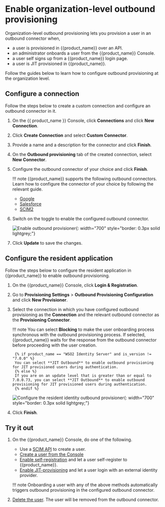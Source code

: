 # Enable organization-level outbound provisioning

Organization-level outbound provisioning lets you provision a user in an outbound connector when,

<ul>
    <li>a user is provisioned in {{product_name}} over an API.</li>
    <li>an administrator onboards a user from the {{product_name}} Console.</li>
    <li>a user self signs up from a {{product_name}} login page.</li>
    <li>a user is JIT provisioned in {{product_name}}.</li>
</ul>

Follow the guides below to learn how to configure outbound provisioning at the organization level.

## Configure a connection

Follow the steps below to create a custom connection and configure an outbound connector in it.

1. On the {{ product_name }} Console, click **Connections** and click **New Connection**.

2. Click **Create Connection** and select **Custom Connector**.

3. Provide a name and a description for the connector and click **Finish**.

4. On the **Outbound provisioning** tab of the created connection, select **New Connector**.

5. Configure the outbound connector of your choice and click **Finish**.

    !!! note
        {{product_name}} supports the following outbound connectors. Learn how to configure the connector of your choice by following the relevant guide.
        <ul>
        <li><a href="{{base_path}}/guides/users/outbound-provisioning/outbound-connectors/google">Google</a></li>
        <li><a href="{{base_path}}/guides/users/outbound-provisioning/outbound-connectors/salesforce">Salesforce</a></li>
        <li><a href="{{base_path}}/guides/users/outbound-provisioning/outbound-connectors/scim2">SCIM2</a></li>
        </ul>

5. Switch on the toggle to enable the configured outbound connector.

    ![Enable outbound provisioner]({{base_path}}/assets/img/guides/outbound-provisioning/enable-outbound-provisioner.png){: width="700" style="border: 0.3px solid lightgrey;"}

6. Click **Update** to save the changes.

## Configure the resident application

Follow the steps below to configure the resident application in {{product_name}} to enable outbound provisioning.

1. On the {{product_name}} Console, click **Login & Registration**.

2. Go to **Provisioning Settings** > **Outbound Provisioning Configuration** and click **New Provisioner**.

3. Select the connection in which you have configured outbound provisioning as the **Connection** and the relevant outbound connector as the **Provisioning Connector**.

    !!! note
        You can select **Blocking** to make the user onboarding process synchronous with the outbound provisioning process. If selected, {{product_name}} waits for the response from the outbound connector before proceeding with the user creation.

        {% if product_name == "WSO2 Identity Server" and is_version != "7.0.0" %}
        You can select **JIT Outbound** to enable outbound provisioning for JIT provisioned users during authentication.
        {% else %}
        If you are on an update level that is greater than or equal to 7.0.0.73, you can select **JIT Outbound** to enable outbound provisioning for JIT provisioned users during authentication.
        {% endif %}

    ![Configure the resident identity outbound provisioner]({{base_path}}/assets/img/guides/outbound-provisioning/configure-resident-idp.png){: width="700" style="border: 0.3px solid lightgrey;"}

5. Click **Finish**.

## Try it out

1. On the {{product_name}} Console, do one of the following.
    <ul>
    <li>Use a <a href="{{base_path}}/apis/organization-apis/org-user-mgt/#tag/Users-Endpoint/operation/createUser">SCIM API</a> to create a user.</li>
    <li><a href="{{base_path}}/guides/users/manage-users/#onboard-single-user">Create a user from the Console</a></li>
    <li><a href="{{base_path}}/guides/account-configurations/user-onboarding/self-registration/">Enable self-registration</a> and let a user self-register to {{product_name}}.</li>
    <li><a href="{{base_path}}/guides/authentication/jit-user-provisioning/">Enable JIT-provisioning</a> and let a user login with an external identity provider.</li>
    </ul>

    !!! note
        Onboarding a user with any of the above methods automatically triggers outbound provisioning in the configured outbound connector.

2. [Delete the user]({{base_path}}/guides/users/manage-users/#delete-a-user). The user will be removed from the outbound connector.



